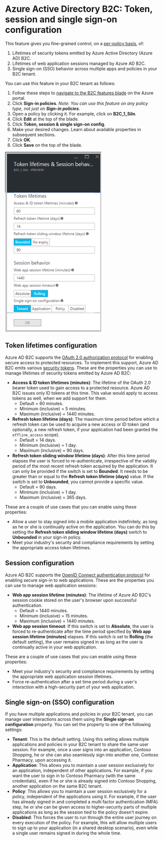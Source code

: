 <properties
	pageTitle="Azure Active Directory B2C: Token, session and single sign-on configuration | Microsoft Azure"
	description="Token, session and single sign-on configuration in Azure Active Directory B2C"
	services="active-directory-b2c"
	documentationCenter=""
	authors="swkrish"
	manager="mbaldwin"
	editor="bryanla"/>

<tags
	ms.service="active-directory-b2c"
	ms.workload="identity"
	ms.tgt_pltfrm="na"
	ms.devlang="na"
	ms.topic="article"
	ms.date="07/24/2016"
	ms.author="swkrish"/>

# Azure Active Directory B2C: Token, session and single sign-on configuration

This feature gives you fine-grained control, on a [per-policy basis](active-directory-b2c-reference-policies.md), of:
 
1. Lifetimes of security tokens emitted by Azure Active Directory (Azure AD) B2C.
2. Lifetimes of web application sessions managed by Azure AD B2C.
3. Single sign-on (SSO) behavior across multiple apps and policies in your B2C tenant.

You can use this feature in your B2C tenant as follows:

1. Follow these steps to [navigate to the B2C features blade](active-directory-b2c-app-registration.md#navigate-to-the-b2c-features-blade) on the Azure portal.
2. Click **Sign-in policies**. *Note: You can use this feature on any policy type, not just on **Sign-in policies***.
3. Open a policy by clicking it. For example, click on **B2C_1_SiIn**.
4. Click **Edit** at the top of the blade.
5. Click **Token, session & single sign-on config**.
6. Make your desired changes. Learn about available properties in subsequent sections.
7. Click **OK**.
8. Click **Save** on the top of the blade.

![Screenshot of token, session and single sign-on config](./media/active-directory-b2c-token-session-sso/token-session-sso.png)

## Token lifetimes configuration

Azure AD B2C supports the [OAuth 2.0 authorization protocol](active-directory-b2c-reference-protocols.md) for enabling secure access to protected resources. To implement this support, Azure AD B2C emits various [security tokens](active-directory-b2c-reference-tokens.md). These are the properties you can use to manage lifetimes of security tokens emitted by Azure AD B2C:

- **Access & ID token lifetimes (minutes)**: The lifetime of the OAuth 2.0 bearer token used to gain access to a protected resource. Azure AD B2C issues only ID tokens at this time. This value would apply to access tokens as well, when we add support for them.
   - Default = 60 minutes.
   - Minimum (inclusive) = 5 minutes.
   - Maximum (inclusive) = 1440 minutes.
- **Refresh token lifetime (days)**: The maximum time period before which a refresh token can be used to acquire a new access or ID token (and optionally, a new refresh token, if your application had been granted the `offline_access` scope).
   - Default = 14 days.
   - Minimum (inclusive) = 1 day.
   - Maximum (inclusive) = 90 days.
- **Refresh token sliding window lifetime (days)**: After this time period elapses the user is forced to re-authenticate, irrespective of the validity period of the most recent refresh token acquired by the application. It can only be provided if the switch is set to **Bounded**. It needs to be greater than or equal to the **Refresh token lifetime (days)** value. If the switch is set to **Unbounded**, you cannot provide a specific value.
   - Default = 90 days.
   - Minimum (inclusive) = 1 day.
   - Maximum (inclusive) = 365 days.

These are a couple of use cases that you can enable using these properties:

- Allow a user to stay signed into a mobile application indefinitely, as long as he or she is continually active on the application. You can do this by setting the **Refresh token sliding window lifetime (days)** switch to **Unbounded** in your sign-in policy.
- Meet your industry's security and compliance requirements by setting the appropriate access token lifetimes.

## Session configuration

Azure AD B2C supports the [OpenID Connect authentication protocol](active-directory-b2c-reference-oidc.md) for enabling secure sign-in to web applications. These are the properties you can use to manage web application sessions:

- **Web app session lifetime (minutes)**: The lifetime of Azure AD B2C's session cookie stored on the user's browser upon successful authentication.
   - Default = 1440 minutes.
   - Minimum (inclusive) = 15 minutes.
   - Maximum (inclusive) = 1440 minutes.
- **Web app session timeout**: If this switch is set to **Absolute**, the user is forced to re-authenticate after the time period specified by **Web app session lifetime (minutes)** elapses. If this switch is set to **Rolling** (the default setting), the user remains signed in as long as the user is continually active in your web application.

These are a couple of use cases that you can enable using these properties:

- Meet your industry's security and compliance requirements by setting the appropriate web application session lifetimes.
- Force re-authentication after a set time period during a user's interaction with a high-security part of your web application. 

## Single sign-on (SSO) configuration

If you have multiple applications and policies in your B2C tenant, you can manage user interactions across them using the **Single sign-on configuration** property. You can set the property to one of the following settings:

- **Tenant**: This is the default setting. Using this setting allows multiple applications and policies in your B2C tenant to share the same user session. For example, once a user signs into an application, Contoso Shopping, he or she can also seamlessly sign into another one, Contoso Pharmacy, upon accessing it.
- **Application**: This allows you to maintain a user session exclusively for an application, independent of other applications. For example, if you want the user to sign in to Contoso Pharmacy (with the same credentials), even if he or she is already signed into Contoso Shopping, another application on the same B2C tenant. 
- **Policy**: This allows you to maintain a user session exclusively for a policy, independent of the applications using it. For example, if the user has already signed in and completed a multi factor authentication (MFA) step, he or she can be given access to higher-security parts of multiple applications as long as the session tied to the policy doesn't expire.
- **Disabled**: This forces the user to run through the entire user journey on every execution of the policy. For example, this will allow multiple users to sign up to your application (in a shared desktop scenario), even while a single user remains signed in during the whole time.
